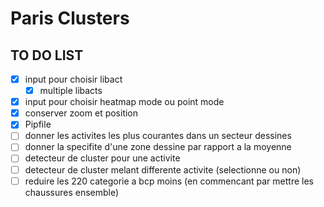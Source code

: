 Paris Clusters
==============


## TO DO LIST  

- [X] input pour choisir libact
    - [X] multiple libacts
- [X] input pour choisir heatmap mode ou point mode
- [X] conserver zoom et position
- [X] Pipfile
- [ ] donner les activites les plus courantes dans un secteur dessines
- [ ] donner la specifite d'une zone dessine par rapport a la moyenne
- [ ] detecteur de cluster pour une activite
- [ ] detecteur de cluster melant differente activite (selectionne ou non)
- [ ] reduire les 220 categorie a bcp moins (en commencant par mettre les chaussures ensemble)
